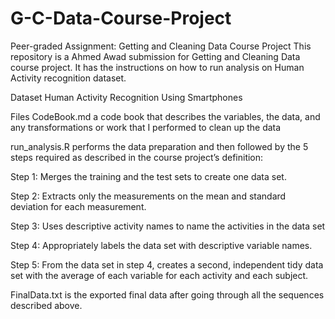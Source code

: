 # G-C-Data-Course-Project

Peer-graded Assignment: Getting and Cleaning Data Course Project
This repository is a Ahmed Awad submission for Getting and Cleaning Data course project. It has the instructions on how to run analysis on Human Activity recognition dataset.

Dataset
Human Activity Recognition Using Smartphones

Files
CodeBook.md a code book that describes the variables, the data, and any transformations or work that I performed to clean up the data

run_analysis.R performs the data preparation and then followed by the 5 steps required as described in the course project’s definition:

Step 1: Merges the training and the test sets to create one data set.

Step 2: Extracts only the measurements on the mean and standard deviation for each measurement.

Step 3: Uses descriptive activity names to name the activities in the data set

Step 4: Appropriately labels the data set with descriptive variable names.

Step 5: From the data set in step 4, creates a second, independent tidy data set with the average of each variable for each activity and each subject.

FinalData.txt is the exported final data after going through all the sequences described above.
